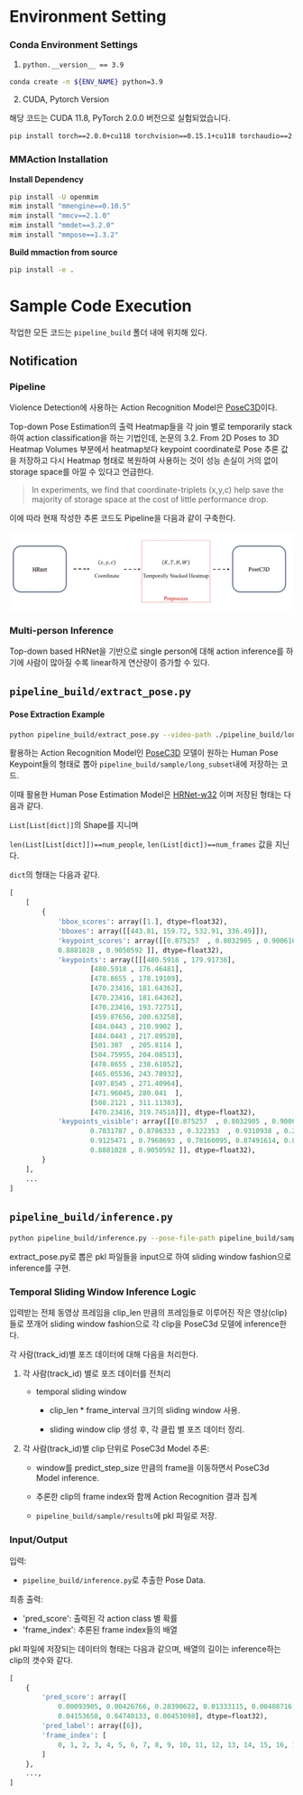 # Environment Setting

### Conda Environment Settings
1. `python.__version__ == 3.9`
```bash
conda create -n ${ENV_NAME} python=3.9
```
2. CUDA, Pytorch Version

해당 코드는 CUDA 11.8, PyTorch 2.0.0 버전으로 실험되었습니다.
```bash
pip install torch==2.0.0+cu118 torchvision==0.15.1+cu118 torchaudio==2.0.1+cu118 --index-url https://download.pytorch.org/whl/cu118
```

### MMAction Installation

**Install Dependency**
```bash
pip install -U openmim
mim install "mmengine==0.10.5"
mim install "mmcv==2.1.0"
mim install "mmdet==3.2.0"
mim install "mmpose==1.3.2"
```

**Build mmaction from source**
```bash
pip install -e .
```

# Sample Code Execution
작업한 모든 코드는 `pipeline_build` 폴더 내에 위치해 있다.

## Notification
### Pipeline
Violence Detection에 사용하는 Action Recognition Model은 [PoseC3D](https://arxiv.org/abs/2104.13586)이다. 

Top-down Pose Estimation의 출력 Heatmap들을 각 join 별로 temporarily stack하여 action classification을 하는 기법인데, 논문의 3.2. From 2D Poses to 3D Heatmap Volumes 부분에서 heatmap보다 keypoint coordinate로 Pose 추론 값을 저장하고 다시 Heatmap 형태로 복원하여 사용하는 것이 성능 손실이 거의 없이 storage space를 아낄 수 있다고 언급한다.

> In experiments, we find that coordinate-triplets (x,y,c) help save the majority of storage space at the cost of little performance drop.

이에 따라 현재 작성한 추론 코드도 Pipeline을 다음과 같이 구축한다.

![Pipeline](imgs/image.png)

### Multi-person Inference
Top-down based HRNet을 기반으로 single person에 대해 action inference를 하기에 사람이 많아질 수록 linear하게 연산량이 증가할 수 있다.


## `pipeline_build/extract_pose.py`
#### Pose Extraction Example  
```bash
python pipeline_build/extract_pose.py --video-path ./pipeline_build/long_subset/1_074_1_01.mp4
```
활용하는 Action Recognition Model인 [PoseC3D](https://arxiv.org/abs/2104.13586) 모델이 원하는 Human Pose Keypoint들의 형태로 뽑아 `pipeline_build/sample/long_subset`내에 저장하는 코드.

이때 활용한 Human Pose Estimation Model은 [HRNet-w32](https://arxiv.org/abs/1908.07919) 이며 저장된 형태는 다음과 같다.

`List[List[dict]]`의 Shape를 지니며

`len(List[List[dict]])==num_people`,
`len(List[dict])==num_frames` 값을 지닌다.

`dict`의 형태는 다음과 같다.
```python
[
    [
        {
            'bbox_scores': array([1.], dtype=float32),
            'bboxes': array([[443.81, 159.72, 532.91, 336.49]]),
            'keypoint_scores': array([[0.875257  , 0.8032905 , 0.90061617, 0.6363667 , 0.8965926, 0.7831787 , 0.8786333 , 0.322353  , 0.9310938 , 0.22244653, 0.9125471 , 0.7968693 , 0.78160095, 0.87491614, 0.885747  ,
            0.8881028 , 0.9050592 ]], dtype=float32),
            'keypoints': array([[[480.5918 , 179.91736],
                    [480.5918 , 176.46481],
                    [478.8655 , 178.19109],
                    [470.23416, 181.64362],
                    [470.23416, 181.64362],
                    [470.23416, 193.72751],
                    [459.87656, 200.63258],
                    [484.0443 , 210.9902 ],
                    [484.0443 , 217.89528],
                    [501.307  , 205.8114 ],
                    [504.75955, 204.08513],
                    [478.8655 , 238.61052],
                    [465.05536, 243.78932],
                    [497.8545 , 271.40964],
                    [471.96045, 280.041  ],
                    [508.2121 , 311.11383],
                    [470.23416, 319.74518]]], dtype=float32),
            'keypoints_visible': array([[0.875257  , 0.8032905 , 0.90061617, 0.6363667 , 0.8965926 ,
                    0.7831787 , 0.8786333 , 0.322353  , 0.9310938 , 0.22244653,
                    0.9125471 , 0.7968693 , 0.78160095, 0.87491614, 0.885747  ,
                    0.8881028 , 0.9050592 ]], dtype=float32),
        }
    ],
    ...
]
```


## `pipeline_build/inference.py`
```bash
python pipeline_build/inference.py --pose-file-path pipeline_build/sample/long_subset/1_071_1_04.pkl --clip-len 48 --predict-step-size 12 --device cuda:0
```
extract_pose.py로 뽑은 pkl 파일들을 input으로 하여 sliding window fashion으로 inference를 구현.


### Temporal Sliding Window Inference Logic
입력받는 전체 동영상 프레임을 clip_len 만큼의 프레임들로 이루어진 작은 영상(clip)들로 쪼개어 sliding window fashion으로 각 clip을 PoseC3d 모델에 inference한다.


각 사람(track_id)별 포즈 데이터에 대해 다음을 처리한다.

1. 각 사람(track_id) 별로 포즈 데이터를 전처리

    - temporal sliding window

        - clip_len * frame_interval 크기의 sliding window 사용.

        - sliding window clip 생성 후, 각 클립 별 포즈 데이터 정리.


2. 각 사람(track_id)별 clip 단위로 PoseC3d Model 추론:

    - window를 predict_step_size 만큼의 frame을 이동하면서 PoseC3d Model inference.

    - 추론한 clip의 frame index와 함께 Action Recognition 결과 집계

    - `pipeline_build/sample/results`에 pkl 파일로 저장.

### Input/Output
입력:
- `pipeline_build/inference.py`로 추출한 Pose Data.

최종 출력:
- 'pred_score': 출력된 각 action class 별 확률
- 'frame_index': 추론된 frame index들의 배열

pkl 파일에 저장되는 데이터의 형태는 다음과 같으며, 배열의 길이는 inference하는 clip의 갯수와 같다.
```python
[
    {
        'pred_score': array([
            0.00093905, 0.00426766, 0.28390622, 0.01333115, 0.00408716,
            0.04153658, 0.64740133, 0.00453098], dtype=float32), 
        'pred_label': array([6]), 
        'frame_index': [
            0, 1, 2, 3, 4, 5, 6, 7, 8, 9, 10, 11, 12, 13, 14, 15, 16, 17, 18, 19, 20, 21, 22, 23, 24, 25, 26, 27, 28, 29, 30, 31, 32, 33, 34, 35, 36, 37, 38, 39, 40, 41, 42, 43, 44, 45, 46, 47
        ]
    },
    ...,
]
```

